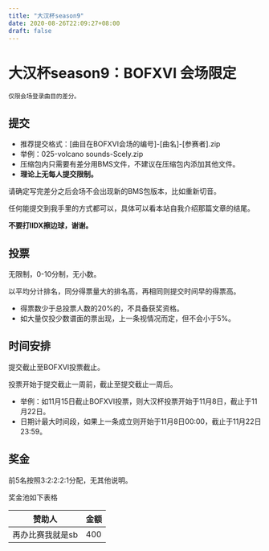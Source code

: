 ```yaml
---
title: "大汉杯season9"
date: 2020-08-26T22:09:27+08:00
draft: false
---
```


# 大汉杯season9：BOFXVI 会场限定
    仅限会场登录曲目的差分。

<!--more-->
## 提交
- 推荐提交格式：[曲目在BOFXVI会场的编号]-[曲名]-[参赛者].zip
- 举例：025-volcano sounds-Scely.zip
- 压缩包内只需要有差分用BMS文件，不建议在压缩包内添加其他文件。
- **理论上无每人提交限制。**

请确定写完差分之后会场不会出现新的BMS包版本，比如重新切音。

任何能提交到我手里的方式都可以，具体可以看本站自我介绍那篇文章的结尾。

**不要打IIDX擦边球，谢谢。**

## 投票

无限制，0-10分制，无小数。

以平均分计排名，同分得票量大的排名高，再相同则提交时间早的得票高。
- 得票数少于总投票人数的20%的，不具备获奖资格。
- 如大量仅投少数谱面的票出现，上一条视情况而定，但不会小于5%。

## 时间安排
提交截止至BOFXVI投票截止。

投票开始于提交截止一周前，截止至提交截止一周后。
- 举例：如11月15日截止BOFXVI投票，则大汉杯投票开始于11月8日，截止于11月22日。
- 日期计最大时间段，如果上一条成立则开始于11月8日00:00，截止于11月22日23:59。

## 奖金

前5名按照3:2:2:2:1分配，无其他说明。

奖金池如下表格

赞助人 | 金额
--- | ---
再办比赛我就是sb | 400